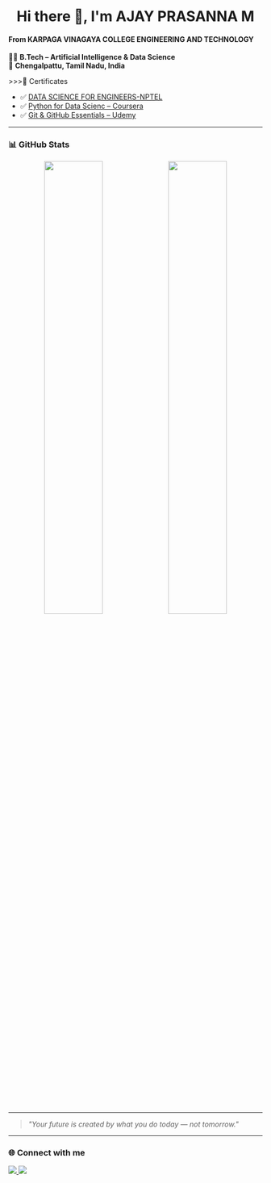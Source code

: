 <h1 align="center">Hi there 👋, I'm AJAY PRASANNA M</h1>
<h4 align="left">From KARPAGA VINAGAYA COLLEGE ENGINEERING AND TECHNOLOGY</h3>
<p align="left"> 
   👨‍🎓 <strong>B.Tech – Artificial Intelligence & Data Science</strong><br>
  📍 <strong>Chengalpattu, Tamil Nadu, India</strong>
</p>
>>>📜 Certificates

- ✅ [DATA SCIENCE FOR ENGINEERS-NPTEL](https://github.com/ajayprasanna2005/NPTEL/blob/main/DATA%20SCIENCE%20FOR%20ENGINEERS-AJAY%20PRASANNA%20M.pdf)
- ✅ [Python for Data Scienc – Coursera](#)
- ✅ [Git & GitHub Essentials – Udemy](#)

---

### 📊 GitHub Stats
<p align="center">
  <img src="https://github-readme-stats.vercel.app/api?username=ajayprasannam&show_icons=true&theme=radical" width="48%" />
  <img src="https://github-readme-streak-stats.herokuapp.com/?user=ajayprasannam&theme=radical" width="48%" />
</p>

---

> *"Your future is created by what you do today — not tomorrow."*



---

### 🌐 Connect with me
<p align="left">
  <a href="https://www.linkedin.com/in/ajay-prasanna-mohan-557771290" target="_blank">
    <img src="https://img.shields.io/badge/-LinkedIn-blue?style=for-the-badge&logo=Linkedin&logoColor=white">
  </a>
  <a href="https://www.instagram.com/ajax_____._/" target="_blank">
    <img src="https://img.shields.io/badge/-Instagram-E4405F?style=for-the-badge&logo=Instagram&logoColor=white">
  </a>
</p>
